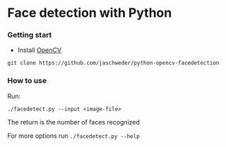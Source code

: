 # Face detection with Python

### Getting start

- Install [OpenCV](http://www.opencv.org)

```shell
git clone https://github.com/jaschweder/python-opencv-facedetection
```

### How to use

Run:

```shell
./facedetect.py --input <image-file>
```

The return is the number of faces recognized

For more options run ```./facedetect.py --help```
